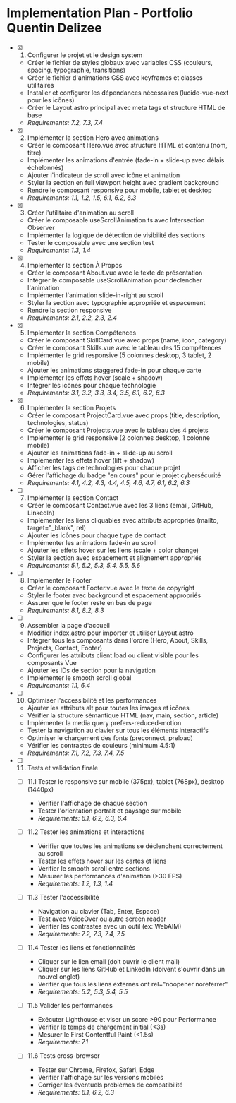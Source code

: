 # Implementation Plan - Portfolio Quentin Delizee

- [x] 1. Configurer le projet et le design system
  - Créer le fichier de styles globaux avec variables CSS (couleurs, spacing, typographie, transitions)
  - Créer le fichier d'animations CSS avec keyframes et classes utilitaires
  - Installer et configurer les dépendances nécessaires (lucide-vue-next pour les icônes)
  - Créer le Layout.astro principal avec meta tags et structure HTML de base
  - _Requirements: 7.2, 7.3, 7.4_

- [x] 2. Implémenter la section Hero avec animations
  - Créer le composant Hero.vue avec structure HTML et contenu (nom, titre)
  - Implémenter les animations d'entrée (fade-in + slide-up avec délais échelonnés)
  - Ajouter l'indicateur de scroll avec icône et animation
  - Styler la section en full viewport height avec gradient background
  - Rendre le composant responsive pour mobile, tablet et desktop
  - _Requirements: 1.1, 1.2, 1.5, 6.1, 6.2, 6.3_

- [x] 3. Créer l'utilitaire d'animation au scroll
  - Créer le composable useScrollAnimation.ts avec Intersection Observer
  - Implémenter la logique de détection de visibilité des sections
  - Tester le composable avec une section test
  - _Requirements: 1.3, 1.4_

- [x] 4. Implémenter la section À Propos
  - Créer le composant About.vue avec le texte de présentation
  - Intégrer le composable useScrollAnimation pour déclencher l'animation
  - Implémenter l'animation slide-in-right au scroll
  - Styler la section avec typographie appropriée et espacement
  - Rendre la section responsive
  - _Requirements: 2.1, 2.2, 2.3, 2.4_

- [x] 5. Implémenter la section Compétences
  - Créer le composant SkillCard.vue avec props (name, icon, category)
  - Créer le composant Skills.vue avec le tableau des 15 compétences
  - Implémenter le grid responsive (5 colonnes desktop, 3 tablet, 2 mobile)
  - Ajouter les animations staggered fade-in pour chaque carte
  - Implémenter les effets hover (scale + shadow)
  - Intégrer les icônes pour chaque technologie
  - _Requirements: 3.1, 3.2, 3.3, 3.4, 3.5, 6.1, 6.2, 6.3_

- [x] 6. Implémenter la section Projets
  - Créer le composant ProjectCard.vue avec props (title, description, technologies, status)
  - Créer le composant Projects.vue avec le tableau des 4 projets
  - Implémenter le grid responsive (2 colonnes desktop, 1 colonne mobile)
  - Ajouter les animations fade-in + slide-up au scroll
  - Implémenter les effets hover (lift + shadow)
  - Afficher les tags de technologies pour chaque projet
  - Gérer l'affichage du badge "en cours" pour le projet cybersécurité
  - _Requirements: 4.1, 4.2, 4.3, 4.4, 4.5, 4.6, 4.7, 6.1, 6.2, 6.3_

- [ ] 7. Implémenter la section Contact
  - Créer le composant Contact.vue avec les 3 liens (email, GitHub, LinkedIn)
  - Implémenter les liens cliquables avec attributs appropriés (mailto, target="_blank", rel)
  - Ajouter les icônes pour chaque type de contact
  - Implémenter les animations fade-in au scroll
  - Ajouter les effets hover sur les liens (scale + color change)
  - Styler la section avec espacement et alignement appropriés
  - _Requirements: 5.1, 5.2, 5.3, 5.4, 5.5, 5.6_

- [ ] 8. Implémenter le Footer
  - Créer le composant Footer.vue avec le texte de copyright
  - Styler le footer avec background et espacement appropriés
  - Assurer que le footer reste en bas de page
  - _Requirements: 8.1, 8.2, 8.3_

- [ ] 9. Assembler la page d'accueil
  - Modifier index.astro pour importer et utiliser Layout.astro
  - Intégrer tous les composants dans l'ordre (Hero, About, Skills, Projects, Contact, Footer)
  - Configurer les attributs client:load ou client:visible pour les composants Vue
  - Ajouter les IDs de section pour la navigation
  - Implémenter le smooth scroll global
  - _Requirements: 1.1, 6.4_

- [ ] 10. Optimiser l'accessibilité et les performances
  - Ajouter les attributs alt pour toutes les images et icônes
  - Vérifier la structure sémantique HTML (nav, main, section, article)
  - Implémenter la media query prefers-reduced-motion
  - Tester la navigation au clavier sur tous les éléments interactifs
  - Optimiser le chargement des fonts (preconnect, preload)
  - Vérifier les contrastes de couleurs (minimum 4.5:1)
  - _Requirements: 7.1, 7.2, 7.3, 7.4, 7.5_

- [ ] 11. Tests et validation finale
  - [ ] 11.1 Tester le responsive sur mobile (375px), tablet (768px), desktop (1440px)
    - Vérifier l'affichage de chaque section
    - Tester l'orientation portrait et paysage sur mobile
    - _Requirements: 6.1, 6.2, 6.3, 6.4_
  
  - [ ] 11.2 Tester les animations et interactions
    - Vérifier que toutes les animations se déclenchent correctement au scroll
    - Tester les effets hover sur les cartes et liens
    - Vérifier le smooth scroll entre sections
    - Mesurer les performances d'animation (>30 FPS)
    - _Requirements: 1.2, 1.3, 1.4_
  
  - [ ] 11.3 Tester l'accessibilité
    - Navigation au clavier (Tab, Enter, Espace)
    - Test avec VoiceOver ou autre screen reader
    - Vérifier les contrastes avec un outil (ex: WebAIM)
    - _Requirements: 7.2, 7.3, 7.4, 7.5_
  
  - [ ] 11.4 Tester les liens et fonctionnalités
    - Cliquer sur le lien email (doit ouvrir le client mail)
    - Cliquer sur les liens GitHub et LinkedIn (doivent s'ouvrir dans un nouvel onglet)
    - Vérifier que tous les liens externes ont rel="noopener noreferrer"
    - _Requirements: 5.2, 5.3, 5.4, 5.5_
  
  - [ ] 11.5 Valider les performances
    - Exécuter Lighthouse et viser un score >90 pour Performance
    - Vérifier le temps de chargement initial (<3s)
    - Mesurer le First Contentful Paint (<1.5s)
    - _Requirements: 7.1_
  
  - [ ] 11.6 Tests cross-browser
    - Tester sur Chrome, Firefox, Safari, Edge
    - Vérifier l'affichage sur les versions mobiles
    - Corriger les éventuels problèmes de compatibilité
    - _Requirements: 6.1, 6.2, 6.3_
